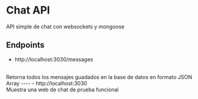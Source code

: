 # Chat API
API simple de chat con websockets y mongoose

## Endpoints
- http://localhost:3030/messages
<br/>
Retorna todos los mensajes guadados en la base de datos en formato JSON Array
----
- http://localhost:3030
<br/>
Muestra una web de chat de prueba funcional
